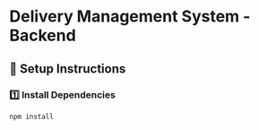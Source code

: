 # Delivery Management System - Backend

## 🚀 Setup Instructions

### 1️⃣ Install Dependencies
```sh
npm install
